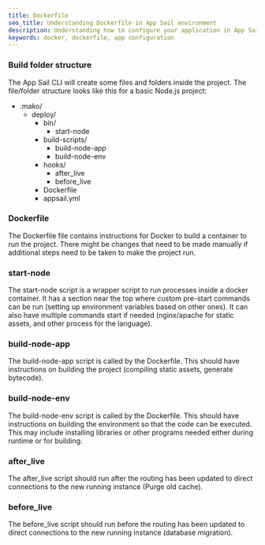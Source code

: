 ```yaml
---
title: Dockerfile
seo_title: Understanding Dockerfile in App Sail environment
description: Understanding how to configure your application in App Sail through Dockerfile
keywords: docker, dockerfile, app configuration
---
```

### Build folder structure
The App Sail CLI will create some files and folders inside the project. The file/folder structure looks like this for a basic Node.js project:

* .mako/
  * deploy/
    * bin/
      * start-node
    * build-scripts/
      * build-node-app
      * build-node-env
    * hooks/
      * after_live
      * before_live
    * Dockerfile
    * appsail.yml

### Dockerfile
The Dockerfile file contains instructions for Docker to build a container to run the project. There might be changes that need to be made manually if additional steps need to be taken to make the project run.

### start-node
The start-node script is a wrapper script to run processes inside a docker container. It has a section near the top where custom pre-start commands can be run (setting up environment variables based on other ones). It can also have multiple commands start if needed (nginx/apache for static assets, and other process for the language).

### build-node-app
The build-node-app script is called by the Dockerfile. This should have instructions on building the project (compiling static assets, generate bytecode).

### build-node-env
The build-node-env script is called by the Dockerfile. This should have instructions on building the environment so that the code can be executed. This may include installing libraries or other programs needed either during runtime or for building.

### after_live
The after_live script should run after the routing has been updated to direct connections to the new running instance (Purge old cache).

### before_live
The before_live script should run before the routing has been updated to direct connections to the new running instance (database migration).